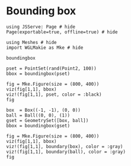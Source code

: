 # Bounding box

```@example boundingbox
using JSServe: Page # hide
Page(exportable=true, offline=true) # hide
```

```@example boundingbox
using Meshes # hide
import WGLMakie as Mke # hide
```

```@docs
boundingbox
```

```@example boundingbox
pset = PointSet(rand(Point2, 100))
bbox = boundingbox(pset)

fig = Mke.Figure(size = (800, 400))
viz(fig[1,1], bbox)
viz!(fig[1,1], pset, color = :black)
fig
```

```@example boundingbox
box  = Box((-1, -1), (0, 0))
ball = Ball((0, 0), (1))
gset = GeometrySet([box, ball])
bbox = boundingbox(gset)

fig = Mke.Figure(size = (800, 400))
viz(fig[1,1], bbox)
viz!(fig[1,1], boundary(box), color = :gray)
viz!(fig[1,1], boundary(ball), color = :gray)
fig
```

